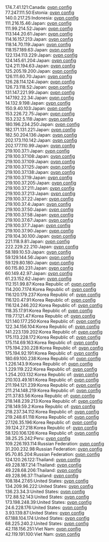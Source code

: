 174.7.41.121:Canada: [ovpn config](vpn/174_7_41_121.ovpn)  
77.247.111.50:Estonia: [ovpn config](vpn/77_247_111_50.ovpn)  
140.0.217.25:Indonesia: [ovpn config](vpn/140_0_217_25.ovpn)  
111.216.15.46:Japan: [ovpn config](vpn/111_216_15_46.ovpn)  
111.99.214.52:Japan: [ovpn config](vpn/111_99_214_52.ovpn)  
113.144.20.61:Japan: [ovpn config](vpn/113_144_20_61.ovpn)  
114.16.157.213:Japan: [ovpn config](vpn/114_16_157_213.ovpn)  
118.14.70.119:Japan: [ovpn config](vpn/118_14_70_119.ovpn)  
118.157.189.63:Japan: [ovpn config](vpn/118_157_189_63.ovpn)  
122.134.113.229:Japan: [ovpn config](vpn/122_134_113_229.ovpn)  
124.145.61.204:Japan: [ovpn config](vpn/124_145_61_204.ovpn)  
124.211.194.63:Japan: [ovpn config](vpn/124_211_194_63.ovpn)  
125.205.19.200:Japan: [ovpn config](vpn/125_205_19_200.ovpn)  
126.111.60.70:Japan: [ovpn config](vpn/126_111_60_70.ovpn)  
126.28.114.124:Japan: [ovpn config](vpn/126_28_114_124.ovpn)  
126.73.118.52:Japan: [ovpn config](vpn/126_73_118_52.ovpn)  
131.147.221.99:Japan: [ovpn config](vpn/131_147_221_99.ovpn)  
147.192.22.34:Japan: [ovpn config](vpn/147_192_22_34.ovpn)  
14.132.9.198:Japan: [ovpn config](vpn/14_132_9_198.ovpn)  
150.9.40.103:Japan: [ovpn config](vpn/150_9_40_103.ovpn)  
153.226.72.75:Japan: [ovpn config](vpn/153_226_72_75.ovpn)  
153.232.5.118:Japan: [ovpn config](vpn/153_232_5_118.ovpn)  
180.196.234.250:Japan: [ovpn config](vpn/180_196_234_250.ovpn)  
182.171.131.221:Japan: [ovpn config](vpn/182_171_131_221.ovpn)  
182.50.204.136:Japan: [ovpn config](vpn/182_50_204_136.ovpn)  
202.173.110.142:Japan: [ovpn config](vpn/202_173_110_142.ovpn)  
202.177.110.99:Japan: [ovpn config](vpn/202_177_110_99.ovpn)  
219.100.37.1:Japan: [ovpn config](vpn/219_100_37_1.ovpn)  
219.100.37.108:Japan: [ovpn config](vpn/219_100_37_108.ovpn)  
219.100.37.109:Japan: [ovpn config](vpn/219_100_37_109.ovpn)  
219.100.37.125:Japan: [ovpn config](vpn/219_100_37_125.ovpn)  
219.100.37.138:Japan: [ovpn config](vpn/219_100_37_138.ovpn)  
219.100.37.19:Japan: [ovpn config](vpn/219_100_37_19.ovpn)  
219.100.37.205:Japan: [ovpn config](vpn/219_100_37_205.ovpn)  
219.100.37.211:Japan: [ovpn config](vpn/219_100_37_211.ovpn)  
219.100.37.213:Japan: [ovpn config](vpn/219_100_37_213.ovpn)  
219.100.37.22:Japan: [ovpn config](vpn/219_100_37_22.ovpn)  
219.100.37.4:Japan: [ovpn config](vpn/219_100_37_4.ovpn)  
219.100.37.50:Japan: [ovpn config](vpn/219_100_37_50.ovpn)  
219.100.37.58:Japan: [ovpn config](vpn/219_100_37_58.ovpn)  
219.100.37.67:Japan: [ovpn config](vpn/219_100_37_67.ovpn)  
219.100.37.7:Japan: [ovpn config](vpn/219_100_37_7.ovpn)  
219.100.37.90:Japan: [ovpn config](vpn/219_100_37_90.ovpn)  
219.104.30.100:Japan: [ovpn config](vpn/219_104_30_100.ovpn)  
221.118.9.81:Japan: [ovpn config](vpn/221_118_9_81.ovpn)  
222.229.22.210:Japan: [ovpn config](vpn/222_229_22_210.ovpn)  
58.189.10.53:Japan: [ovpn config](vpn/58_189_10_53.ovpn)  
59.129.144.56:Japan: [ovpn config](vpn/59_129_144_56.ovpn)  
59.129.80.180:Japan: [ovpn config](vpn/59_129_80_180.ovpn)  
60.115.80.231:Japan: [ovpn config](vpn/60_115_80_231.ovpn)  
60.149.42.97:Japan: [ovpn config](vpn/60_149_42_97.ovpn)  
61.23.152.62:Japan: [ovpn config](vpn/61_23_152_62.ovpn)  
112.151.99.87:Korea Republic of: [ovpn config](vpn/112_151_99_87.ovpn)  
114.200.7.174:Korea Republic of: [ovpn config](vpn/114_200_7_174.ovpn)  
116.120.179.237:Korea Republic of: [ovpn config](vpn/116_120_179_237.ovpn)  
116.120.47.91:Korea Republic of: [ovpn config](vpn/116_120_47_91.ovpn)  
116.124.246.202:Korea Republic of: [ovpn config](vpn/116_124_246_202.ovpn)  
118.35.17.91:Korea Republic of: [ovpn config](vpn/118_35_17_91.ovpn)  
119.77.121.47:Korea Republic of: [ovpn config](vpn/119_77_121_47.ovpn)  
121.140.177.250:Korea Republic of: [ovpn config](vpn/121_140_177_250.ovpn)  
122.34.156.104:Korea Republic of: [ovpn config](vpn/122_34_156_104.ovpn)  
141.223.139.202:Korea Republic of: [ovpn config](vpn/141_223_139_202.ovpn)  
175.113.228.172:Korea Republic of: [ovpn config](vpn/175_113_228_172.ovpn)  
175.114.69.163:Korea Republic of: [ovpn config](vpn/175_114_69_163.ovpn)  
175.194.230.228:Korea Republic of: [ovpn config](vpn/175_194_230_228.ovpn)  
175.194.92.191:Korea Republic of: [ovpn config](vpn/175_194_92_191.ovpn)  
180.69.100.238:Korea Republic of: [ovpn config](vpn/180_69_100_238.ovpn)  
1.226.143.9:Korea Republic of: [ovpn config](vpn/1_226_143_9.ovpn)  
1.229.119.222:Korea Republic of: [ovpn config](vpn/1_229_119_222.ovpn)  
1.254.203.132:Korea Republic of: [ovpn config](vpn/1_254_203_132.ovpn)  
210.103.49.161:Korea Republic of: [ovpn config](vpn/210_103_49_161.ovpn)  
211.194.121.239:Korea Republic of: [ovpn config](vpn/211_194_121_239.ovpn)  
211.214.148.219:Korea Republic of: [ovpn config](vpn/211_214_148_219.ovpn)  
211.37.83.56:Korea Republic of: [ovpn config](vpn/211_37_83_56.ovpn)  
218.148.239.213:Korea Republic of: [ovpn config](vpn/218_148_239_213.ovpn)  
218.149.59.2:Korea Republic of: [ovpn config](vpn/218_149_59_2.ovpn)  
218.237.34.112:Korea Republic of: [ovpn config](vpn/218_237_34_112.ovpn)  
219.248.61.118:Korea Republic of: [ovpn config](vpn/219_248_61_118.ovpn)  
27.126.35.196:Korea Republic of: [ovpn config](vpn/27_126_35_196.ovpn)  
39.124.27.218:Korea Republic of: [ovpn config](vpn/39_124_27_218.ovpn)  
58.120.106.126:Korea Republic of: [ovpn config](vpn/58_120_106_126.ovpn)  
38.25.25.242:Peru: [ovpn config](vpn/38_25_25_242.ovpn)  
109.226.193.114:Russian Federation: [ovpn config](vpn/109_226_193_114.ovpn)  
31.200.232.98:Russian Federation: [ovpn config](vpn/31_200_232_98.ovpn)  
95.70.85.204:Russian Federation: [ovpn config](vpn/95_70_85_204.ovpn)  
124.120.26.122:Thailand: [ovpn config](vpn/124_120_26_122.ovpn)  
49.228.187.214:Thailand: [ovpn config](vpn/49_228_187_214.ovpn)  
49.228.68.206:Thailand: [ovpn config](vpn/49_228_68_206.ovpn)  
49.228.96.37:Thailand: [ovpn config](vpn/49_228_96_37.ovpn)  
108.184.27.65:United States: [ovpn config](vpn/108_184_27_65.ovpn)  
134.209.96.222:United States: [ovpn config](vpn/134_209_96_222.ovpn)  
136.23.34.3:United States: [ovpn config](vpn/136_23_34_3.ovpn)  
172.88.52.143:United States: [ovpn config](vpn/172_88_52_143.ovpn)  
173.198.248.39:United States: [ovpn config](vpn/173_198_248_39.ovpn)  
24.6.228.176:United States: [ovpn config](vpn/24_6_228_176.ovpn)  
3.93.139.87:United States: [ovpn config](vpn/3_93_139_87.ovpn)  
67.188.104.174:United States: [ovpn config](vpn/67_188_104_174.ovpn)  
68.225.240.2:United States: [ovpn config](vpn/68_225_240_2.ovpn)  
42.118.156.251:Viet Nam: [ovpn config](vpn/42_118_156_251.ovpn)  
42.119.191.100:Viet Nam: [ovpn config](vpn/42_119_191_100.ovpn)  
